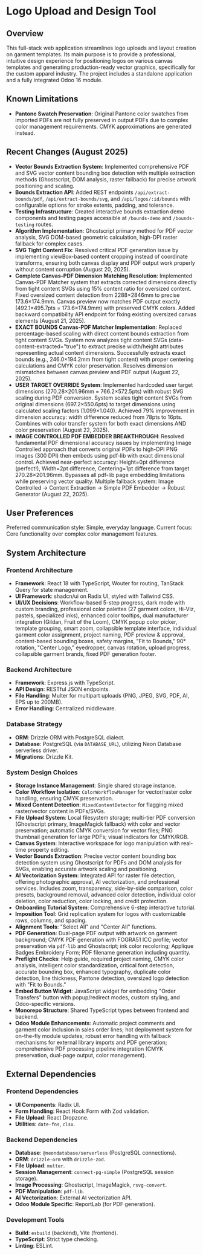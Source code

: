 # Logo Upload and Design Tool

## Overview
This full-stack web application streamlines logo uploads and layout creation on garment templates. Its main purpose is to provide a professional, intuitive design experience for positioning logos on various canvas templates and generating production-ready vector graphics, specifically for the custom apparel industry. The project includes a standalone application and a fully integrated Odoo 16 module.

## Known Limitations
- **Pantone Swatch Preservation**: Original Pantone color swatches from imported PDFs are not fully preserved in output PDFs due to complex color management requirements. CMYK approximations are generated instead.

## Recent Changes (August 2025)
- **Vector Bounds Extraction System**: Implemented comprehensive PDF and SVG vector content bounding box detection with multiple extraction methods (Ghostscript, DOM analysis, raster fallback) for precise artwork positioning and scaling.
- **Bounds Extraction API**: Added REST endpoints `/api/extract-bounds/pdf`, `/api/extract-bounds/svg`, and `/api/logos/:id/bounds` with configurable options for stroke extents, padding, and tolerance.
- **Testing Infrastructure**: Created interactive bounds extraction demo components and testing pages accessible at `/bounds-demo` and `/bounds-testing` routes.
- **Algorithm Implementation**: Ghostscript primary method for PDF vector analysis, SVG DOM-based geometric calculation, high-DPI raster fallback for complex cases.
- **SVG Tight Content Fix**: Resolved critical PDF generation issue by implementing viewBox-based content cropping instead of coordinate transforms, ensuring both canvas display and PDF output work properly without content corruption (August 20, 2025).
- **Complete Canvas-PDF Dimension Matching Resolution**: Implemented Canvas-PDF Matcher system that extracts corrected dimensions directly from tight content SVGs using 15% content ratio for oversized content. Fixed oversized content detection from 2288×2846mm to precise 173.6×174.9mm. Canvas preview now matches PDF output exactly (492.1×495.7pts = 173.6×174.9mm) with preserved CMYK colors. Added backward compatibility API endpoint for fixing existing oversized canvas elements (August 21, 2025).
- **EXACT BOUNDS Canvas-PDF Matcher Implementation**: Replaced percentage-based scaling with direct content bounds extraction from tight content SVGs. System now analyzes tight content SVGs (data-content-extracted="true") to extract precise width/height attributes representing actual content dimensions. Successfully extracts exact bounds (e.g., 246.0×194.2mm from tight content) with proper centering calculations and CMYK color preservation. Resolves dimension mismatches between canvas preview and PDF output (August 22, 2025).
- **USER TARGET OVERRIDE System**: Implemented hardcoded user target dimensions (270.28×201.96mm = 766.2×572.5pts) with robust SVG scaling during PDF conversion. System scales tight content SVGs from original dimensions (697.2×550.6pts) to target dimensions using calculated scaling factors (1.099×1.040). Achieved 79% improvement in dimension accuracy: width difference reduced from 78pts to 16pts. Combines with color transfer system for both exact dimensions AND color preservation (August 22, 2025).
- **IMAGE CONTROLLED PDF EMBEDDER BREAKTHROUGH**: Resolved fundamental PDF dimensional accuracy issues by implementing Image Controlled approach that converts original PDFs to high-DPI PNG images (300 DPI) then embeds using pdf-lib with exact dimensional control. Achieved near-perfect accuracy: Height=0pt difference (perfect!), Width=2pt difference, Centering=1pt difference from target 270.28×201.96mm. Bypasses all pdf-lib page embedding limitations while preserving vector quality. Multiple fallback system: Image Controlled → Content Extraction → Simple PDF Embedder → Robust Generator (August 22, 2025).

## User Preferences
Preferred communication style: Simple, everyday language.
Current focus: Core functionality over complex color management features.

## System Architecture

### Frontend Architecture
- **Framework**: React 18 with TypeScript, Wouter for routing, TanStack Query for state management.
- **UI Framework**: shadcn/ui on Radix UI, styled with Tailwind CSS.
- **UI/UX Decisions**: Workflow-based 5-step progress, dark mode with custom branding, professional color palettes (27 garment colors, Hi-Viz, pastels, specialized inks), enhanced color tooltips, dual manufacturer integration (Gildan, Fruit of the Loom), CMYK popup color picker, template grouping, smart zoom, collapsible template interface, individual garment color assignment, project naming, PDF preview & approval, content-based bounding boxes, safety margins, "Fit to Bounds," 90° rotation, "Center Logo," eyedropper, canvas rotation, upload progress, collapsible garment brands, fixed PDF generation footer.

### Backend Architecture
- **Framework**: Express.js with TypeScript.
- **API Design**: RESTful JSON endpoints.
- **File Handling**: Multer for multipart uploads (PNG, JPEG, SVG, PDF, AI, EPS up to 200MB).
- **Error Handling**: Centralized middleware.

### Database Strategy
- **ORM**: Drizzle ORM with PostgreSQL dialect.
- **Database**: PostgreSQL (via `DATABASE_URL`), utilizing Neon Database serverless driver.
- **Migrations**: Drizzle Kit.

### System Design Choices
- **Storage Instance Management**: Single shared storage instance.
- **Color Workflow Isolation**: `ColorWorkflowManager` for vector/raster color handling, ensuring CMYK preservation.
- **Mixed Content Detection**: `MixedContentDetector` for flagging mixed raster/vector content in PDFs/SVGs.
- **File Upload System**: Local filesystem storage; multi-tier PDF conversion (Ghostscript primary, ImageMagick fallback) with color and vector preservation; automatic CMYK conversion for vector files; PNG thumbnail generation for large PDFs; visual indicators for CMYK/RGB.
- **Canvas System**: Interactive workspace for logo manipulation with real-time property editing.
- **Vector Bounds Extraction**: Precise vector content bounding box detection system using Ghostscript for PDFs and DOM analysis for SVGs, enabling accurate artwork scaling and positioning.
- **AI Vectorization System**: Integrated API for raster file detection, offering photographic approval, AI vectorization, and professional services. Includes zoom, transparency, side-by-side comparison, color presets, background removal, advanced color detection, individual color deletion, color reduction, color locking, and credit protection.
- **Onboarding Tutorial System**: Comprehensive 6-step interactive tutorial.
- **Imposition Tool**: Grid replication system for logos with customizable rows, columns, and spacing.
- **Alignment Tools**: "Select All" and "Center All" functions.
- **PDF Generation**: Dual-page PDF output with artwork on garment background; CMYK PDF generation with FOGRA51 ICC profile; vector preservation via `pdf-lib` and Ghostscript; ink color recoloring; Applique Badges Embroidery Form; PDF filename generation including quantity.
- **Preflight Checks**: Help guide, required project naming, CMYK color analysis, intelligent color standardization, critical font detection, accurate bounding box, enhanced typography, duplicate color detection, line thickness, Pantone detection, oversized logo detection with "Fit to Bounds."
- **Embed Button Widget**: JavaScript widget for embedding "Order Transfers" button with popup/redirect modes, custom styling, and Odoo-specific versions.
- **Monorepo Structure**: Shared TypeScript types between frontend and backend.
- **Odoo Module Enhancements**: Automatic project comments and garment color inclusion in sales order lines; hot deployment system for on-the-fly module updates; robust error handling with fallback mechanisms for external library imports and PDF generation; comprehensive PDF processing pipeline integration (CMYK preservation, dual-page output, color management).

## External Dependencies

### Frontend Dependencies
- **UI Components**: Radix UI.
- **Form Handling**: React Hook Form with Zod validation.
- **File Upload**: React Dropzone.
- **Utilities**: `date-fns`, `clsx`.

### Backend Dependencies
- **Database**: `@neondatabase/serverless` (PostgreSQL connections).
- **ORM**: `drizzle-orm` with `drizzle-zod`.
- **File Upload**: `multer`.
- **Session Management**: `connect-pg-simple` (PostgreSQL session storage).
- **Image Processing**: Ghostscript, ImageMagick, `rsvg-convert`.
- **PDF Manipulation**: `pdf-lib`.
- **AI Vectorization**: External AI vectorization API.
- **Odoo Module Specific**: ReportLab (for PDF generation).

### Development Tools
- **Build**: `esbuild` (backend), Vite (frontend).
- **TypeScript**: Strict type checking.
- **Linting**: ESLint.